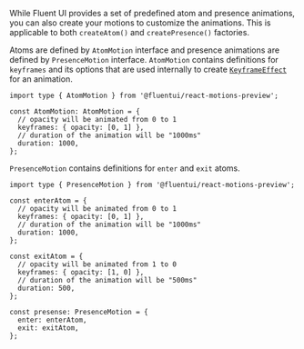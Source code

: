 While Fluent UI provides a set of predefined atom and presence animations, you can also create your motions to customize the animations.
This is applicable to both `createAtom()` and `createPresence()` factories.

Atoms are defined by `AtomMotion` interface and presence animations are defined by `PresenceMotion` interface.
`AtomMotion` contains definitions for `keyframes` and its options that are used internally to create [`KeyframeEffect`](https://developer.mozilla.org/en-US/docs/Web/API/KeyframeEffect) for an animation.

```tsx
import type { AtomMotion } from '@fluentui/react-motions-preview';

const AtomMotion: AtomMotion = {
  // opacity will be animated from 0 to 1
  keyframes: { opacity: [0, 1] },
  // duration of the animation will be "1000ms"
  duration: 1000,
};
```

`PresenceMotion` contains definitions for `enter` and `exit` atoms.

```tsx
import type { PresenceMotion } from '@fluentui/react-motions-preview';

const enterAtom = {
  // opacity will be animated from 0 to 1
  keyframes: { opacity: [0, 1] },
  // duration of the animation will be "1000ms"
  duration: 1000,
};

const exitAtom = {
  // opacity will be animated from 1 to 0
  keyframes: { opacity: [1, 0] },
  // duration of the animation will be "500ms"
  duration: 500,
};

const presense: PresenceMotion = {
  enter: enterAtom,
  exit: exitAtom,
};
```
